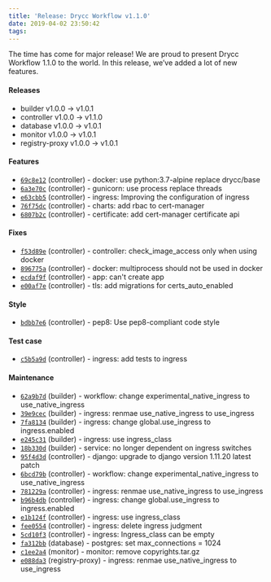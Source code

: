 ```yaml
---
title: 'Release: Drycc Workflow v1.1.0'
date: 2019-04-02 23:50:42
tags:
---
```


The time has come for major release! We are proud to present Drycc Workflow 1.1.0 to the world. In this release, we’ve added a lot of new features.

#### Releases

- builder v1.0.0 -> v1.0.1
- controller v1.0.0 -> v1.1.0
- database v1.0.0 -> v1.0.1
- monitor v1.0.0 -> v1.0.1
- registry-proxy v1.0.0 -> v1.0.1


#### Features

- [`69c8e12`](https://api.github.com/repos/drycc/controller/git/trees/69c8e128c4b8b510e08626dc0610ffa0c8188cfd) (controller) - docker: use python:3.7-alpine replace drycc/base
- [`6a3e70c`](https://api.github.com/repos/drycc/controller/git/trees/6a3e70c93637e4f5ee394f10b21297919de280c3) (controller) - gunicorn: use process replace threads
- [`e63cbb5`](https://api.github.com/repos/drycc/controller/git/trees/e63cbb5759611d112e7ea52719c0fb580f2599ad) (controller) - ingress: Improving the configuration of ingress
- [`76f75dc`](https://api.github.com/repos/drycc/controller/git/trees/76f75dced13e52e82e143b0dbe19220d5a1c7ba8) (controller) - charts: add rbac to cert-manager
- [`6807b2c`](https://api.github.com/repos/drycc/controller/git/trees/6807b2c0ffcc52e9bf6c0f09f450abe7e0029755) (controller) - certificate: add cert-manager certificate api

#### Fixes

- [`f53d89e`](https://api.github.com/repos/drycc/controller/git/trees/f53d89e3116e874469af258987c07767133edad4) (controller) - controller: check_image_access only when using docker
- [`896775a`](https://api.github.com/repos/drycc/controller/git/trees/896775af688099e7337b5884a9de60953482ee82) (controller) - docker: multiprocess should not be used in docker
- [`ecdaf9f`](https://api.github.com/repos/drycc/controller/git/trees/ecdaf9fe99b2dce623f6889797ad0d818e7d1c71) (controller) - app: can't create app
- [`e00af7e`](https://api.github.com/repos/drycc/controller/git/trees/e00af7e6e025007da63b9a178373c45d12735078) (controller) - tls: add migrations for certs_auto_enabled

#### Style

- [`bdbb7e6`](https://api.github.com/repos/drycc/controller/git/trees/bdbb7e612648bf9de59f2754c8c630988edaf933) (controller) - pep8: Use pep8-compliant code style

#### Test case

- [`c5b5a9d`](https://api.github.com/repos/drycc/controller/git/trees/c5b5a9d265daecd611b42cda2b5be229a12debb0) (controller) - ingress: add tests to ingress

#### Maintenance

- [`62a9b7d`](https://api.github.com/repos/drycc/builder/git/trees/62a9b7de4e61bc5b47d150838069b5d6ab35411b) (builder) - workflow: change experimental_native_ingress to use_native_ingress
- [`39e9cec`](https://api.github.com/repos/drycc/builder/git/trees/39e9cec79cbd6108322eed201ecfddaa8081f49e) (builder) - ingress: renmae use_native_ingress to use_ingress
- [`7fa8134`](https://api.github.com/repos/drycc/builder/git/trees/7fa81340df8cf31502e546da8becb95192760ff0) (builder) - ingress: change global.use_ingress to ingress.enabled
- [`e245c31`](https://api.github.com/repos/drycc/builder/git/trees/e245c31aa20af4f0883e95ecd2f21b9cebe485c4) (builder) - ingress: use ingress_class
- [`18b330d`](https://api.github.com/repos/drycc/builder/git/trees/18b330d9c8cab13966b7dd46a7888add435b3c0e) (builder) - service: no longer dependent on ingress switches
- [`95f4d3d`](https://api.github.com/repos/drycc/controller/git/trees/95f4d3de1cb61a35997037f0e620ddd365954e87) (controller) - django: upgrade to django version 1.11.20 latest patch
- [`6bcd79b`](https://api.github.com/repos/drycc/controller/git/trees/6bcd79b82ddee66ca08f84a9022853b6367f5d8e) (controller) - workflow: change experimental_native_ingress to use_native_ingress
- [`781229a`](https://api.github.com/repos/drycc/controller/git/trees/781229a050322e137f5938549411b72b41eb38b8) (controller) - ingress: renmae use_native_ingress to use_ingress
- [`b96b4db`](https://api.github.com/repos/drycc/controller/git/trees/b96b4dbf4abacbb5977df41d69b46785f03cda85) (controller) - ingress: change global.use_ingress to ingress.enabled
- [`e1b124f`](https://api.github.com/repos/drycc/controller/git/trees/e1b124f3e5b7613a2ff8a42ebfc9e00a3db6b4fc) (controller) - ingress: use ingress_class
- [`fee0554`](https://api.github.com/repos/drycc/controller/git/trees/fee05541fdfc00bfdd9747f9f24f0aa8a2b3e392) (controller) - ingress: delete ingress judgment
- [`5cd10f3`](https://api.github.com/repos/drycc/controller/git/trees/5cd10f3318fd4515e7e675422077f4e16a563d25) (controller) - ingress: Ingress_class can be empty
- [`fa312bb`](https://api.github.com/repos/drycc/postgres/git/trees/fa312bb7f57f5f8638484bc4d9825aa962031a25) (database) - postgres: set max_connections = 1024
- [`c1ee2a4`](https://api.github.com/repos/drycc/monitor/git/trees/c1ee2a46808c6054ab1393cdd31bf861e01ebdfc) (monitor) - monitor: remove copyrights.tar.gz
- [`e088da3`](https://api.github.com/repos/drycc/registry-proxy/git/trees/e088da3304147b568868e0546c321b57f84263b9) (registry-proxy) - ingress: renmae use_native_ingress to use_ingress
